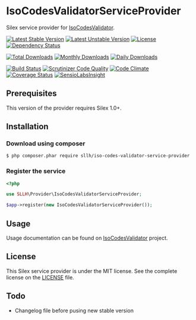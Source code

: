 # IsoCodesValidatorServiceProvider

Silex service provider for [IsoCodesValidator](https://github.com/Soullivaneuh/IsoCodesValidator).

[![Latest Stable Version](https://poser.pugx.org/sllh/iso-codes-validator-service-provider/v/stable)](https://packagist.org/packages/sllh/iso-codes-validator-service-provider)
[![Latest Unstable Version](https://poser.pugx.org/sllh/iso-codes-validator-service-provider/v/unstable)](https://packagist.org/packages/sllh/iso-codes-validator-service-provider)
[![License](https://poser.pugx.org/sllh/iso-codes-validator-service-provider/license)](https://packagist.org/packages/sllh/iso-codes-validator-service-provider)
[![Dependency Status](https://www.versioneye.com/php/sllh:iso-codes-validator-service-provider/badge.svg)](https://www.versioneye.com/php/sllh:iso-codes-validator-service-provider)

[![Total Downloads](https://poser.pugx.org/sllh/iso-codes-validator-service-provider/downloads)](https://packagist.org/packages/sllh/iso-codes-validator-service-provider)
[![Monthly Downloads](https://poser.pugx.org/sllh/iso-codes-validator-service-provider/d/monthly)](https://packagist.org/packages/sllh/iso-codes-validator-service-provider)
[![Daily Downloads](https://poser.pugx.org/sllh/iso-codes-validator-service-provider/d/daily)](https://packagist.org/packages/sllh/iso-codes-validator-service-provider)

[![Build Status](https://travis-ci.org/Soullivaneuh/IsoCodesValidatorServiceProvider.svg?branch=master)](https://travis-ci.org/Soullivaneuh/IsoCodesValidatorServiceProvider)
[![Scrutinizer Code Quality](https://scrutinizer-ci.com/g/Soullivaneuh/IsoCodesValidatorServiceProvider/badges/quality-score.png?b=master)](https://scrutinizer-ci.com/g/Soullivaneuh/IsoCodesValidatorServiceProvider/?branch=master)
[![Code Climate](https://codeclimate.com/github/Soullivaneuh/IsoCodesValidatorServiceProvider/badges/gpa.svg)](https://codeclimate.com/github/Soullivaneuh/IsoCodesValidatorServiceProvider)
[![Coverage Status](https://coveralls.io/repos/Soullivaneuh/IsoCodesValidatorServiceProvider/badge.svg?branch=master)](https://coveralls.io/r/Soullivaneuh/IsoCodesValidatorServiceProvider?branch=master)
[![SensioLabsInsight](https://insight.sensiolabs.com/projects/e8cef875-a548-42be-98e4-cebd4db0bb6e/mini.png)](https://insight.sensiolabs.com/projects/e8cef875-a548-42be-98e4-cebd4db0bb6e)

## Prerequisites

This version of the provider requires Silex 1.0+.

## Installation

### Download using composer

``` bash
$ php composer.phar require sllh/iso-codes-validator-service-provider
```

### Register the service

```php
<?php

use SLLH\Provider\IsoCodesValidatorServiceProvider;

$app->register(new IsoCodesValidatorServiceProvider());
```

## Usage

Usage documentation can be found on [IsoCodesValidator](https://github.com/Soullivaneuh/IsoCodesValidator) project.

## License

This Silex service provider is under the MIT license. See the complete license on the [LICENSE](https://github.com/Soullivaneuh/IsoCodesValidatorServiceProvider/blob/master/LICENSE) file.

## Todo

 * Changelog file before pusing new stable version
